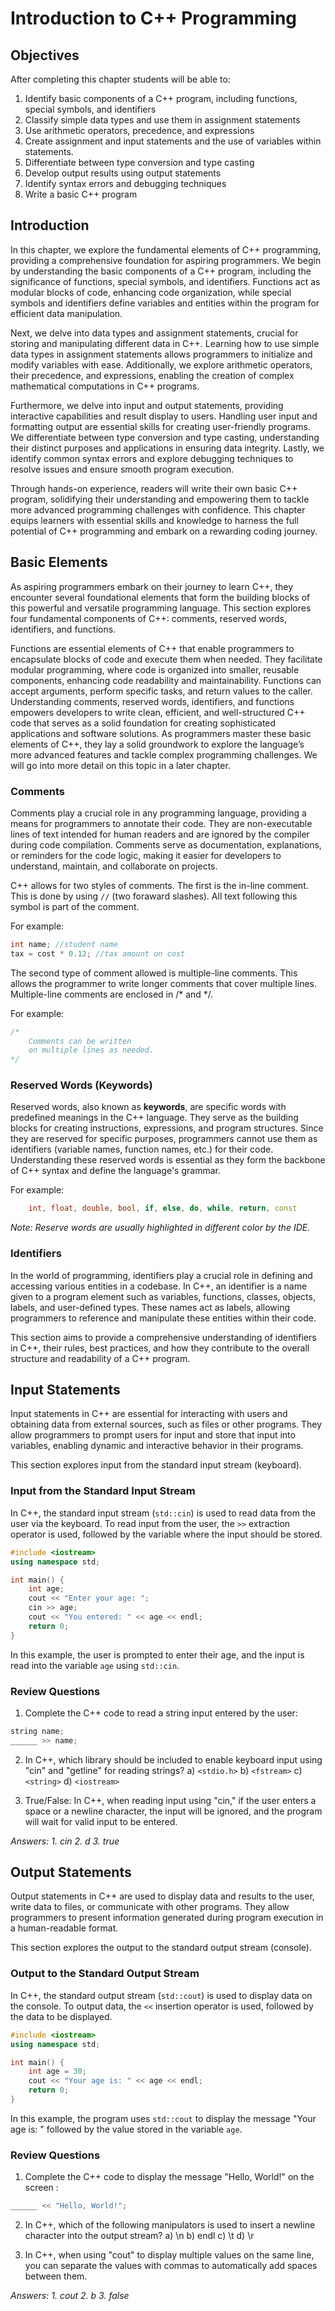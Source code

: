 # Introduction to C++ Programming

## Objectives
After completing this chapter students will be able to:
1. Identify basic components of a C++ program, including functions, special symbols, and identifiers
2. Classify simple data types and use them in assignment statements
3. Use arithmetic operators, precedence, and expressions
4. Create assignment and input statements and the use of variables within statements.
5. Differentiate between type conversion and type casting
6. Develop output results using output statements
7. Identify syntax errors and debugging techniques
8. Write a basic C++ program

## Introduction
In this chapter, we explore the fundamental elements of C++ programming, providing a comprehensive foundation for aspiring programmers. We begin by understanding the basic components of a C++ program, including the significance of functions, special symbols, and identifiers. Functions act as modular blocks of code, enhancing code organization, while special symbols and identifiers define variables and entities within the program for efficient data manipulation.

Next, we delve into data types and assignment statements, crucial for storing and manipulating different data in C++. Learning how to use simple data types in assignment statements allows programmers to initialize and modify variables with ease. Additionally, we explore arithmetic operators, their precedence, and expressions, enabling the creation of complex mathematical computations in C++ programs.

Furthermore, we delve into input and output statements, providing interactive capabilities and result display to users. Handling user input and formatting output are essential skills for creating user-friendly programs. We differentiate between type conversion and type casting, understanding their distinct purposes and applications in ensuring data integrity. Lastly, we identify common syntax errors and explore debugging techniques to resolve issues and ensure smooth program execution.

Through hands-on experience, readers will write their own basic C++ program, solidifying their understanding and empowering them to tackle more advanced programming challenges with confidence. This chapter equips learners with essential skills and knowledge to harness the full potential of C++ programming and embark on a rewarding coding journey.

## Basic Elements
As aspiring programmers embark on their journey to learn C++, they encounter several foundational elements that form the building blocks of this powerful and versatile programming language. This section explores four fundamental components of C++: comments, reserved words, identifiers, and functions.

Functions are essential elements of C++ that enable programmers to encapsulate blocks of code and execute them when needed. They facilitate modular programming, where code is organized into smaller, reusable components, enhancing code readability and maintainability. Functions can accept arguments, perform specific tasks, and return values to the caller. Understanding comments, reserved words, identifiers, and functions empowers developers to write clean, efficient, and well-structured C++ code that serves as a solid foundation for creating sophisticated applications and software solutions. As programmers master these basic elements of C++, they lay a solid groundwork to explore the language’s more advanced features and tackle complex programming challenges. We will go into more detail on this topic in a later chapter.

### Comments
Comments play a crucial role in any programming language, providing a means for programmers to annotate their code. They are non-executable lines of text intended for human readers and are ignored by the compiler during code compilation. Comments serve as documentation, explanations, or reminders for the code logic, making it easier for developers to understand, maintain, and collaborate on projects.

C++ allows for two styles of comments. The first is the in-line comment. This is done by using  `//` (two foraward slashes). All text following this symbol is part of the comment.

For example:

```cpp
int name; //student name
tax = cost * 0.12; //tax amount on cost
```

The second type of comment allowed is multiple-line comments. This allows the programmer to write longer comments that cover multiple lines. Multiple-line comments are enclosed in /* and */. 

For example:

```cpp
/* 
    Comments can be written
    on multiple lines as needed.
*/
```
### Reserved Words (Keywords)

Reserved words, also known as **keywords**, are specific words with predefined meanings in the C++ language. They serve as the building blocks for creating instructions, expressions, and program structures. Since they are reserved for specific purposes, programmers cannot use them as identifiers (variable names, function names, etc.) for their code. Understanding these reserved words is essential as they form the backbone of C++ syntax and define the language's grammar. 

For example:

```cpp
    int, float, double, bool, if, else, do, while, return, const
```

*Note: Reserve words are usually highlighted in different color by the IDE.*

### Identifiers

In the world of programming, identifiers play a crucial role in defining and accessing various entities in a codebase. In C++, an identifier is a name given to a program element such as variables, functions, classes, objects, labels, and user-defined types. These names act as labels, allowing programmers to reference and manipulate these entities within their code.

This section aims to provide a comprehensive understanding of identifiers in C++, their rules, best practices, and how they contribute to the overall structure and readability of a C++ program.

## Input Statements

Input statements in C++ are essential for interacting with users and obtaining data from external sources, such as files or other programs. They allow programmers to prompt users for input and store that input into variables, enabling dynamic and interactive behavior in their programs.

This section explores input from the standard input stream (keyboard).

### Input from the Standard Input Stream

In C++, the standard input stream (`std::cin`) is used to read data from the user via the keyboard. To read input from the user, the `>>` extraction operator is used, followed by the variable where the input should be stored.

```cpp
#include <iostream>
using namespace std;

int main() {
    int age;
    cout << "Enter your age: ";
    cin >> age;
    cout << "You entered: " << age << endl;
    return 0;
}
```

In this example, the user is prompted to enter their age, and the input is read into the variable `age` using `std::cin`.

### Review Questions
1. Complete the C++ code to read a string input entered by the user:
```cpp
string name;
______ >> name;
```


2. In C++, which library should be included to enable keyboard input using "cin" and "getline" for reading strings?
   a) `<stdio.h>`
   b) `<fstream>`
   c) `<string>`
   d) `<iostream>`


3. True/False: In C++, when reading input using "cin," if the user enters a space or a newline character, the input will be ignored, and the program will wait for valid input to be entered.

*Answers: 1. cin 2. d 3. true*    

## Output Statements

Output statements in C++ are used to display data and results to the user, write data to files, or communicate with other programs. They allow programmers to present information generated during program execution in a human-readable format.

This section explores the output to the standard output stream (console). 

### Output to the Standard Output Stream

In C++, the standard output stream (`std::cout`) is used to display data on the console. To output data, the `<<` insertion operator is used, followed by the data to be displayed.

```cpp
#include <iostream>
using namespace std;

int main() {
    int age = 30;
    cout << "Your age is: " << age << endl;
    return 0;
}
```

In this example, the program uses `std::cout` to display the message "Your age is: " followed by the value stored in the variable `age`.

### Review Questions

1. Complete the C++ code to display the message "Hello, World!" on the screen :
```cpp
______ << "Hello, World!";
```

2. In C++, which of the following manipulators is used to insert a newline character into the output stream?
   a) \n
   b) endl
   c) \t
   d) \r


3. In C++, when using "cout" to display multiple values on the same line, you can separate the values with commas to automatically add spaces between them.

*Answers: 1. cout 2. b 3. false*
